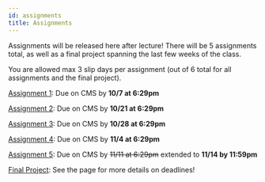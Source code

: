 ```yaml
---
id: assignments
title: Assignments
---
```


Assignments will be released here after lecture! There will be 5 assignments total,
as well as a final project spanning the last few weeks of the class.

You are allowed max 3 slip days per assignment (out of 6 total for all assignments and the final project).

[Assignment 1](/docs/assignment1): Due on CMS by **10/7 at 6:29pm**

[Assignment 2](/docs/assignment2): Due on CMS by **10/21 at 6:29pm**

[Assignment 3](/docs/assignment3): Due on CMS by **10/28 at 6:29pm**

[Assignment 4](/docs/assignment4): Due on CMS by **11/4 at 6:29pm**

[Assignment 5](/docs/assignment5): Due on CMS by ~~11/11 at 6:29pm~~ extended to **11/14 by 11:59pm**

[Final Project](/docs/finalproject): See the page for more details on deadlines!
